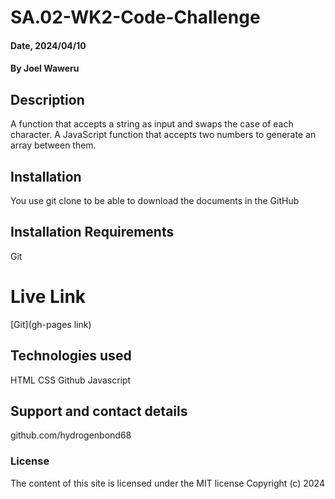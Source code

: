 # SA.02-WK2-Code-Challenge

#### Date, 2024/04/10

#### By Joel Waweru

## Description
 A function that accepts a string as input and swaps the case of each character.
 A JavaScript function that accepts two numbers to generate an array between them.

## Installation
You use git clone to be able to download the documents in the GitHub

## Installation Requirements
Git

# Live Link
[Git](gh-pages link)

## Technologies used
HTML
CSS
Github
Javascript

## Support and contact details
github.com/hydrogenbond68

### License
The content of this site is licensed under the MIT license
Copyright (c) 2024

